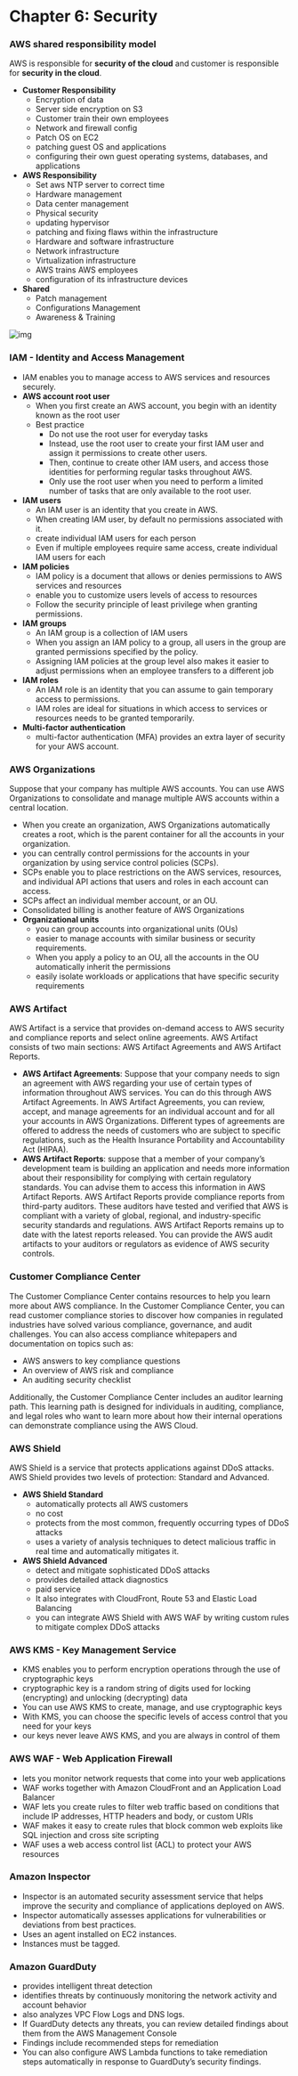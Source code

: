 # Chapter 6: Security

### AWS shared responsibility model
AWS is responsible for **security of the cloud** and customer is responsible for **security in the cloud**.
  - **Customer Responsibility**
      - Encryption of data
      - Server side encryption on S3
      - Customer train their own employees
      - Network and firewall config
      - Patch OS on EC2
      - patching guest OS and applications
      - configuring their own guest operating systems, databases, and applications
  - **AWS Responsibility**
      - Set aws NTP server to correct time
      - Hardware management
      - Data center management
      - Physical security
      - updating hypervisor
      - patching and fixing flaws within the infrastructure
      - Hardware and software infrastructure
      - Network infrastructure
      - Virtualization infrastructure
      - AWS trains AWS employees
      - configuration of its infrastructure devices
  - **Shared**
      - Patch management
      - Configurations Management
      - Awareness & Training
      
![img](https://github.com/SbrTa/AWS/blob/main/Images/aws-shared-responsibility.png)


### IAM - Identity and Access Management
  - IAM enables you to manage access to AWS services and resources securely.
  - **AWS account root user**
    - When you first create an AWS account, you begin with an identity known as the root user 
    - Best practice
      - Do not use the root user for everyday tasks
      - Instead, use the root user to create your first IAM user and assign it permissions to create other users.
      - Then, continue to create other IAM users, and access those identities for performing regular tasks throughout AWS. 
      - Only use the root user when you need to perform a limited number of tasks that are only available to the root user.
  - **IAM users**
    - An IAM user is an identity that you create in AWS.
    - When creating IAM user, by default no permissions associated with it.
    - create individual IAM users for each person
    - Even if multiple employees require same access, create individual IAM users for each
  - **IAM policies**
    - IAM policy is a document that allows or denies permissions to AWS services and resources
    - enable you to customize users levels of access to resources
    - Follow the security principle of least privilege when granting permissions.
  - **IAM groups**
    - An IAM group is a collection of IAM users
    - When you assign an IAM policy to a group, all users in the group are granted permissions specified by the policy.
    - Assigning IAM policies at the group level also makes it easier to adjust permissions when an employee transfers to a different job
  - **IAM roles**
    - An IAM role is an identity that you can assume to gain temporary access to permissions.
    - IAM roles are ideal for situations in which access to services or resources needs to be granted temporarily.
  - **Multi-factor authentication**
    - multi-factor authentication (MFA) provides an extra layer of security for your AWS account.

### AWS Organizations
Suppose that your company has multiple AWS accounts. You can use AWS Organizations to consolidate and manage multiple AWS accounts within a central location.
  - When you create an organization, AWS Organizations automatically creates a root, which is the parent container for all the accounts in your organization. 
  - you can centrally control permissions for the accounts in your organization by using service control policies (SCPs).
  - SCPs enable you to place restrictions on the AWS services, resources, and individual API actions that users and roles in each account can access.
  - SCPs affect an individual member account, or an OU.
  - Consolidated billing is another feature of AWS Organizations
  - **Organizational units**
    - you can group accounts into organizational units (OUs)
    - easier to manage accounts with similar business or security requirements.
    - When you apply a policy to an OU, all the accounts in the OU automatically inherit the permissions
    - easily isolate workloads or applications that have specific security requirements

### AWS Artifact
AWS Artifact is a service that provides on-demand access to AWS security and compliance reports and select online agreements. AWS Artifact consists of two main sections: AWS Artifact Agreements and AWS Artifact Reports.
  - **AWS Artifact Agreements**: Suppose that your company needs to sign an agreement with AWS regarding your use of certain types of information throughout AWS services. You can do this through AWS Artifact Agreements. In AWS Artifact Agreements, you can review, accept, and manage agreements for an individual account and for all your accounts in AWS Organizations. Different types of agreements are offered to address the needs of customers who are subject to specific regulations, such as the Health Insurance Portability and Accountability Act (HIPAA).
  - **AWS Artifact Reports**: suppose that a member of your company’s development team is building an application and needs more information about their responsibility for complying with certain regulatory standards. You can advise them to access this information in AWS Artifact Reports. AWS Artifact Reports provide compliance reports from third-party auditors. These auditors have tested and verified that AWS is compliant with a variety of global, regional, and industry-specific security standards and regulations. AWS Artifact Reports remains up to date with the latest reports released. You can provide the AWS audit artifacts to your auditors or regulators as evidence of AWS security controls. 

### Customer Compliance Center
The Customer Compliance Center contains resources to help you learn more about AWS compliance. In the Customer Compliance Center, you can read customer compliance stories to discover how companies in regulated industries have solved various compliance, governance, and audit challenges. You can also access compliance whitepapers and documentation on topics such as:
  - AWS answers to key compliance questions
  - An overview of AWS risk and compliance
  - An auditing security checklist

Additionally, the Customer Compliance Center includes an auditor learning path. This learning path is designed for individuals in auditing, compliance, and legal roles who want to learn more about how their internal operations can demonstrate compliance using the AWS Cloud.

### AWS Shield
AWS Shield is a service that protects applications against DDoS attacks. AWS Shield provides two levels of protection: Standard and Advanced.
  - **AWS Shield Standard**
    - automatically protects all AWS customers 
    - no cost 
    - protects from the most common, frequently occurring types of DDoS attacks
    - uses a variety of analysis techniques to detect malicious traffic in real time and automatically mitigates it. 
  - **AWS Shield Advanced**
    - detect and mitigate sophisticated DDoS attacks
    - provides detailed attack diagnostics 
    - paid service
    - It also integrates with CloudFront, Route 53 and Elastic Load Balancing
    - you can integrate AWS Shield with AWS WAF by writing custom rules to mitigate complex DDoS attacks

### AWS KMS - Key Management Service
  - KMS enables you to perform encryption operations through the use of cryptographic keys
  - cryptographic key is a random string of digits used for locking (encrypting) and unlocking (decrypting) data
  - You can use AWS KMS to create, manage, and use cryptographic keys
  - With KMS, you can choose the specific levels of access control that you need for your keys
  - our keys never leave AWS KMS, and you are always in control of them

### AWS WAF - Web Application Firewall
  - lets you monitor network requests that come into your web applications
  - WAF works together with Amazon CloudFront and an Application Load Balancer
  - WAF lets you create rules to filter web traffic based on conditions that include IP addresses, HTTP headers and body, or custom URIs
  - WAF makes it easy to create rules that block common web exploits like SQL injection and cross site scripting
  - WAF uses a web access control list (ACL) to protect your AWS resources

### Amazon Inspector
  - Inspector is an automated security assessment service that helps improve the security and compliance of applications deployed on AWS.
  - Inspector automatically assesses applications for vulnerabilities or deviations from best practices.
  - Uses an agent installed on EC2 instances.
  - Instances must be tagged.

### Amazon GuardDuty
  - provides intelligent threat detection
  - identifies threats by continuously monitoring the network activity and account behavior
  - also analyzes VPC Flow Logs and DNS logs.
  - If GuardDuty detects any threats, you can review detailed findings about them from the AWS Management Console
  - Findings include recommended steps for remediation
  - You can also configure AWS Lambda functions to take remediation steps automatically in response to GuardDuty’s security findings.
